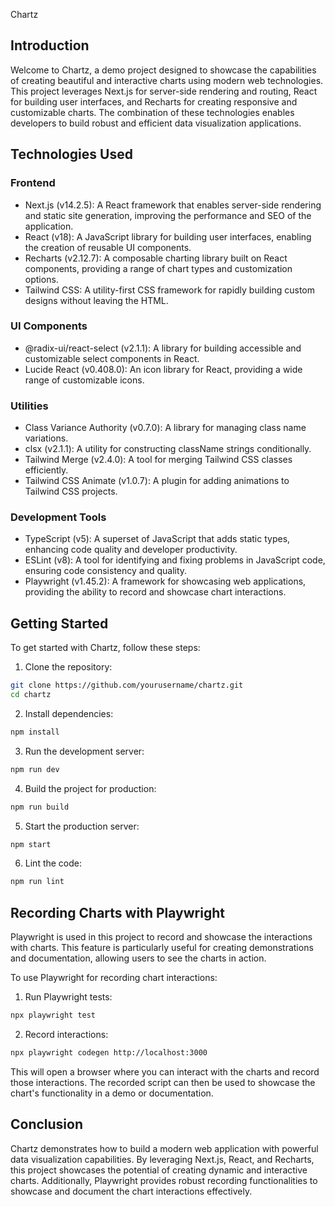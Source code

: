Chartz

## Introduction

Welcome to Chartz, a demo project designed to showcase the capabilities of creating beautiful and interactive charts using modern web technologies. This project leverages Next.js for server-side rendering and routing, React for building user interfaces, and Recharts for creating responsive and customizable charts. The combination of these technologies enables developers to build robust and efficient data visualization applications.

## Technologies Used

### Frontend

- Next.js (v14.2.5): A React framework that enables server-side rendering and static site generation, improving the performance and SEO of the application.
- React (v18): A JavaScript library for building user interfaces, enabling the creation of reusable UI components.
- Recharts (v2.12.7): A composable charting library built on React components, providing a range of chart types and customization options.
- Tailwind CSS: A utility-first CSS framework for rapidly building custom designs without leaving the HTML.

### UI Components

- @radix-ui/react-select (v2.1.1): A library for building accessible and customizable select components in React.
- Lucide React (v0.408.0): An icon library for React, providing a wide range of customizable icons.

### Utilities

- Class Variance Authority (v0.7.0): A library for managing class name variations.
- clsx (v2.1.1): A utility for constructing className strings conditionally.
- Tailwind Merge (v2.4.0): A tool for merging Tailwind CSS classes efficiently.
- Tailwind CSS Animate (v1.0.7): A plugin for adding animations to Tailwind CSS projects.

### Development Tools

- TypeScript (v5): A superset of JavaScript that adds static types, enhancing code quality and developer productivity.
- ESLint (v8): A tool for identifying and fixing problems in JavaScript code, ensuring code consistency and quality.
- Playwright (v1.45.2): A framework for showcasing web applications, providing the ability to record and showcase chart interactions.

## Getting Started

To get started with Chartz, follow these steps:

1. Clone the repository:

```sh
git clone https://github.com/yourusername/chartz.git
cd chartz
```

2. Install dependencies:

```sh
npm install
```

3. Run the development server:

```sh
npm run dev
```

4. Build the project for production:

```sh
npm run build
```

5. Start the production server:

```sh
npm start
```

6. Lint the code:

```sh
npm run lint
```

## Recording Charts with Playwright

Playwright is used in this project to record and showcase the interactions with charts. This feature is particularly useful for creating demonstrations and documentation, allowing users to see the charts in action.

To use Playwright for recording chart interactions:

1. Run Playwright tests:

```sh
npx playwright test
```

2. Record interactions:

```sh
npx playwright codegen http://localhost:3000
```

This will open a browser where you can interact with the charts and record those interactions. The recorded script can then be used to showcase the chart's functionality in a demo or documentation.

## Conclusion

Chartz demonstrates how to build a modern web application with powerful data visualization capabilities. By leveraging Next.js, React, and Recharts, this project showcases the potential of creating dynamic and interactive charts. Additionally, Playwright provides robust recording functionalities to showcase and document the chart interactions effectively.
